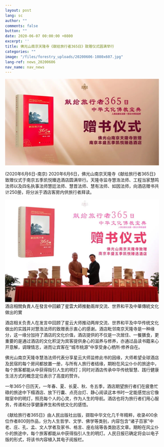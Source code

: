 ```yaml
---
layout: post
lang: sc
author: ""
comments: false
button: ""
date: 2020-06-07 00:00:00 +0800
excerpt: ''
title: 佛光山南京天隆寺《献给旅行者365日》致赠仪式圆满举行
categories: ""
image: "/files/forestry_uploads/20200606-1080x607.jpg"
lang-ref: news_20200606
nav_name: nav_news
---
```


![](/files/forestry_uploads/20200606-1080x607.jpg)

(2020年6月6日-南京) 2020年6月6日，佛光山南京天隆寺《献给旅行者365日》致赠仪式于南京五季凯悦臻选酒店圆满举行。天隆寺监寺慧浩法师、工程当家慧鸣法师以及四名执事法师慧廷法师、慧晋法师、慧有法师、如因法师，向酒店赠书共计250册，将分派于酒店客房内供旅行者拜读。

![](/files/forestry_uploads/20200606-1080x607(1).jpg)酒店相關負責人在發言中回顧了星雲大師推動兩岸交流、世界和平及中華傳統文化做出的實

酒店相关负责人在发言中回顾了星云大师推动两岸交流、世界和平及中华传统文化做出的实践并对慧浩法师的致赠表示衷心的感谢。酒店毗邻南京天隆寺是一种缘分，这一缘分加持了酒店的文化价值，酒店提供的不仅是一次居住、一餐膳食，更重要的是通过酒店的文化积淀为宾客提供身心的滋养与修养，亦通过品读书籍来心开意解，调理情志，进而让宾客在“城市桃源”中享受身心栖所·修养自在。

佛光山南京天隆寺慧浩法师代表分享星云大师监修此书的因缘，大师希望全球酒店及民宿的每个房间都放置一册，与所有人旅行者结缘，期盼在风尘仆仆的旅途中，每个旅客都能从中获得指引人生的明灯；同时对酒店传承中华传统智慧、践行健康生活方式的概念定位表示了高度的赞许。

一年365个日历天，一年春、夏、长夏、秋、冬五季，酒店期望旅行者们在疲惫忙碌的旅途中下榻酒店、放下行囊、点亮台灯、静心阅读这本书时一定能感觉出它像暗室中的明灯，照亮每个人的心灵，作为人生的导航。酒店也将为旅行者们用心服务，传递和分享健康养生和传统文化的感悟。

《献给旅行者365日》由人民出版社出版，撷取中华文化几千年精粹，收录400余位作者800则作品，分为人生哲学、文学、佛学等类别，内容包含“诸子百家”中老、庄、孔、孟、文人学者及家书、格言、座右铭等各类励志文章。期盼在风尘仆仆的旅途中，每个旅客都能从中获得指引人生的明灯。人民日报已确定将会以电子版的形式，将该书内容植入其电子阅报栏。